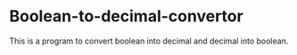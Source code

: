 # Boolean-to-decimal-convertor

This is a program to convert boolean into decimal and decimal into boolean.
